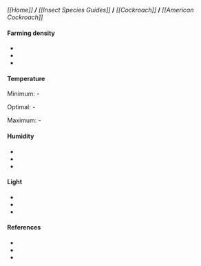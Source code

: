 _[[Home]] **/** [[Insect Species Guides]]_ **/** _[[Cockroach]]_ **/** _[[American Cockroach]]_

#### Farming density

-
-
-

#### Temperature

Minimum: -

Optimal: -

Maximum: -

#### Humidity

-
-
-

#### Light

-
-
-





#### References


-
-
-
